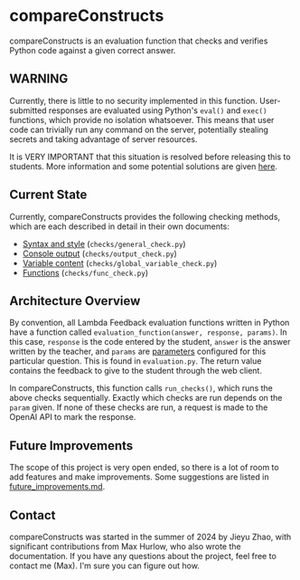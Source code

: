 # compareConstructs
compareConstructs is an evaluation function that checks and verifies Python code against a given
correct answer. 

## WARNING
Currently, there is little to no security implemented in this function. User-submitted
responses are evaluated using Python's `eval()` and `exec()` functions, which provide 
no isolation whatsoever. This means that user code can trivially run any command on the 
server, potentially stealing secrets and taking advantage of server resources. 

It is VERY IMPORTANT that this situation is resolved before releasing this to students.
More information and some potential solutions are given [here](security.md).

## Current State
Currently, compareConstructs provides the following checking methods, which are each described
in detail in their own documents:

- [Syntax and style](syntax_and_style.md) (`checks/general_check.py`)
- [Console output](console_output.md) (`checks/output_check.py`)
- [Variable content](variable_content.md) (`checks/global_variable_check.py`)
- [Functions](functions.md) (`checks/func_check.py`)

## Architecture Overview
By convention, all Lambda Feedback evaluation functions written in Python have a function called
`evaluation_function(answer, response, params)`. In this case, `response` is the code entered
by the student, `answer` is the answer written by the teacher, and `params` are 
[parameters](parameters.md) configured for this particular question. This is found in
`evaluation.py`. The return value contains the feedback to give to the student through the web
client. 

In compareConstructs, this function calls `run_checks()`, which runs the above checks sequentially.
Exactly which checks are run depends on  the `param` given. If none of these checks are run,
a request is made to the OpenAI API to mark the response.

## Future Improvements
The scope of this project is very open ended, so there is a lot of room to add features and make
improvements.
Some suggestions are listed in [future_improvements.md](future_improvements.md).

## Contact
compareConstructs was started in the summer of 2024 by Jieyu Zhao, with significant contributions
from Max Hurlow, who also wrote the documentation. If you have any questions about the project,
feel free to contact me (Max). I'm sure you can figure out how.
